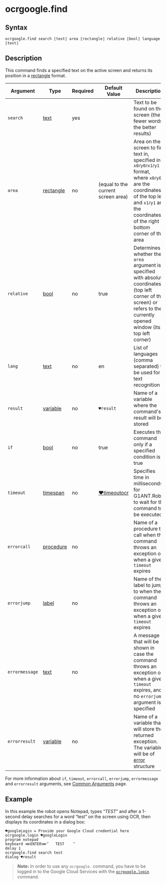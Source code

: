 # ocrgoogle.find

## Syntax

```G1ANT
ocrgoogle.find search ⟦text⟧ area ⟦rectangle⟧ relative ⟦bool⟧ language ⟦text⟧
```

## Description

This command finds a specified text on the active screen and returns its position in a [rectangle](https://manual.g1ant.com/link/G1ANT.Robot/G1ANT.Language/G1ANT.Language/Structures/RectangleStructure.md) format.

| Argument | Type | Required | Default Value | Description |
| -------- | ---- | -------- | ------------- | ----------- |
|`search`| [text](https://manual.g1ant.com/link/G1ANT.Language/G1ANT.Language/Structures/TextStructure.md) | yes |  | Text to be found on the screen (the fewer words, the better results) |
| `area`         | [rectangle](https://manual.g1ant.com/link/G1ANT.Robot/G1ANT.Language/G1ANT.Language/Structures/RectangleStructure.md) | no | (equal to the current screen area) | Area on the screen to find text in, specified in `x0⫽y0⫽x1⫽y1` format, where `x0⫽y0` are the coordinates of the top left and `x1⫽y1` are the coordinates of the right bottom corner of the area |
|`relative`| [bool](https://manual.g1ant.com/link/G1ANT.Language/G1ANT.Language/Structures/BooleanStructure.md) | no | true | Determines whether the `area` argument is specified with absolute coordinates (top left corner of the screen) or refers to the currently opened window (its top left corner) |
|`lang`| [text](https://manual.g1ant.com/link/G1ANT.Language/G1ANT.Language/Structures/TextStructure.md) | no | en | List of languages (comma separated) to be used for text recognition |
| `result`       | [variable](https://manual.g1ant.com/link/G1ANT.Language/G1ANT.Language/Structures/VariableStructure.md) | no       | `♥result`                                                   | Name of a variable where the command's result will be stored |
| `if`           | [bool](https://manual.g1ant.com/link/G1ANT.Language/G1ANT.Language/Structures/BooleanStructure.md) | no       | true                                                        | Executes the command only if a specified condition is true   |
| `timeout`      | [timespan](https://manual.g1ant.com/link/G1ANT.Language/G1ANT.Language/Structures/TimeSpanStructure.md) | no       | [♥timeoutocr](G1ANT.Addon/G1ANT.Addon.Ocr.Google/G1ANT.Addon.Ocr.Google/Variables/TimeoutOcrVariable.md) | Specifies time in milliseconds for G1ANT.Robot to wait for the command to be executed |
| `errorcall`    | [procedure](https://manual.g1ant.com/link/G1ANT.Language/G1ANT.Language/Structures/ProcedureStructure.md) | no       |                                                             | Name of a procedure to call when the command throws an exception or when a given `timeout` expires |
| `errorjump`    | [label](https://manual.g1ant.com/link/G1ANT.Language/G1ANT.Language/Structures/LabelStructure.md) | no       |                                                             | Name of the label to jump to when the command throws an exception or when a given `timeout` expires |
| `errormessage` | [text](https://manual.g1ant.com/link/G1ANT.Language/G1ANT.Language/Structures/TextStructure.md) | no       |                                                             | A message that will be shown in case the command throws an exception or when a given `timeout` expires, and no `errorjump` argument is specified |
| `errorresult`  | [variable](https://manual.g1ant.com/link/G1ANT.Language/G1ANT.Language/Structures/VariableStructure.md) | no       |                                                             | Name of a variable that will store the returned exception. The variable will be of [error](G1ANT.Language/G1ANT.Language/Structures/ErrorStructure.md) structure  |

For more information about `if`, `timeout`, `errorcall`, `errorjump`, `errormessage` and `errorresult` arguments, see [Common Arguments](https://manual.g1ant.com/link/G1ANT.Manual/appendices/common-arguments.md) page.

## Example

In this example the robot opens Notepad, types “*TEST*” and after a 1-second delay searches for a word “test” on the screen using OCR, then displays its coordinates in a dialog box:

```G1ANT
♥googleLogin = Provide your Google Cloud credential here
ocrgoogle.login ♥googleLogin
program notepad
keyboard ⋘ENTER⋙‴   TEST    ‴
delay 1
ocrgoogle.find search test
dialog ♥result
```

> **Note:** In order to use any `ocrgoogle.` command, you have to be logged in to the Google Cloud Services with the [`ocrgoogle.login`](OcrGoogleLoginCommand.md) command.


